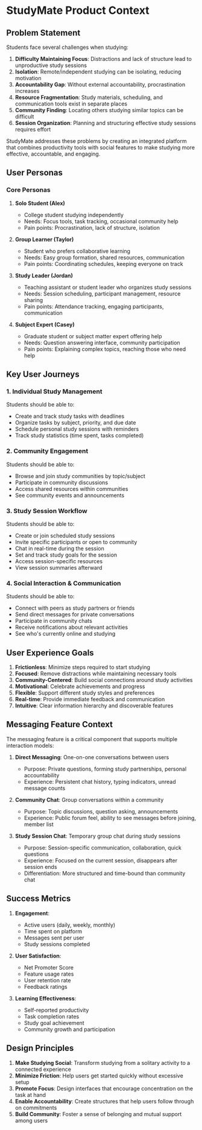 # StudyMate Product Context

## Problem Statement

Students face several challenges when studying:

1. **Difficulty Maintaining Focus**: Distractions and lack of structure lead to unproductive study sessions
2. **Isolation**: Remote/independent studying can be isolating, reducing motivation
3. **Accountability Gap**: Without external accountability, procrastination increases
4. **Resource Fragmentation**: Study materials, scheduling, and communication tools exist in separate places
5. **Community Finding**: Locating others studying similar topics can be difficult
6. **Session Organization**: Planning and structuring effective study sessions requires effort

StudyMate addresses these problems by creating an integrated platform that combines productivity tools with social features to make studying more effective, accountable, and engaging.

## User Personas

### Core Personas

1. **Solo Student (Alex)**

   - College student studying independently
   - Needs: Focus tools, task tracking, occasional community help
   - Pain points: Procrastination, lack of structure, isolation

2. **Group Learner (Taylor)**

   - Student who prefers collaborative learning
   - Needs: Easy group formation, shared resources, communication
   - Pain points: Coordinating schedules, keeping everyone on track

3. **Study Leader (Jordan)**

   - Teaching assistant or student leader who organizes study sessions
   - Needs: Session scheduling, participant management, resource sharing
   - Pain points: Attendance tracking, engaging participants, communication

4. **Subject Expert (Casey)**
   - Graduate student or subject matter expert offering help
   - Needs: Question answering interface, community participation
   - Pain points: Explaining complex topics, reaching those who need help

## Key User Journeys

### 1. Individual Study Management

Students should be able to:

- Create and track study tasks with deadlines
- Organize tasks by subject, priority, and due date
- Schedule personal study sessions with reminders
- Track study statistics (time spent, tasks completed)

### 2. Community Engagement

Students should be able to:

- Browse and join study communities by topic/subject
- Participate in community discussions
- Access shared resources within communities
- See community events and announcements

### 3. Study Session Workflow

Students should be able to:

- Create or join scheduled study sessions
- Invite specific participants or open to community
- Chat in real-time during the session
- Set and track study goals for the session
- Access session-specific resources
- View session summaries afterward

### 4. Social Interaction & Communication

Students should be able to:

- Connect with peers as study partners or friends
- Send direct messages for private conversations
- Participate in community chats
- Receive notifications about relevant activities
- See who's currently online and studying

## User Experience Goals

1. **Frictionless**: Minimize steps required to start studying
2. **Focused**: Remove distractions while maintaining necessary tools
3. **Community-Centered**: Build social connections around study activities
4. **Motivational**: Celebrate achievements and progress
5. **Flexible**: Support different study styles and preferences
6. **Real-time**: Provide immediate feedback and communication
7. **Intuitive**: Clear information hierarchy and discoverable features

## Messaging Feature Context

The messaging feature is a critical component that supports multiple interaction models:

1. **Direct Messaging**: One-on-one conversations between users

   - Purpose: Private questions, forming study partnerships, personal accountability
   - Experience: Persistent chat history, typing indicators, unread message counts

2. **Community Chat**: Group conversations within a community

   - Purpose: Topic discussions, question asking, announcements
   - Experience: Public forum feel, ability to see messages before joining, member list

3. **Study Session Chat**: Temporary group chat during study sessions
   - Purpose: Session-specific communication, collaboration, quick questions
   - Experience: Focused on the current session, disappears after session ends
   - Differentiation: More structured and time-bound than community chat

## Success Metrics

1. **Engagement**:

   - Active users (daily, weekly, monthly)
   - Time spent on platform
   - Messages sent per user
   - Study sessions completed

2. **User Satisfaction**:

   - Net Promoter Score
   - Feature usage rates
   - User retention rate
   - Feedback ratings

3. **Learning Effectiveness**:
   - Self-reported productivity
   - Task completion rates
   - Study goal achievement
   - Community growth and participation

## Design Principles

1. **Make Studying Social**: Transform studying from a solitary activity to a connected experience
2. **Minimize Friction**: Help users get started quickly without excessive setup
3. **Promote Focus**: Design interfaces that encourage concentration on the task at hand
4. **Enable Accountability**: Create structures that help users follow through on commitments
5. **Build Community**: Foster a sense of belonging and mutual support among users
